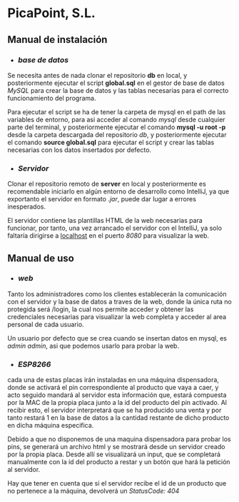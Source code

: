 # PicaPoint, S.L.

## __Manual de instalación__
* ### _base de datos_
Se necesita antes de nada clonar el repositorio __db__ en local, y posteriormente ejecutar el script __global.sql__ en el gestor de base de datos _MySQL_ para crear la base de datos y las tablas necesarias para el correcto funcionamiento del programa.

Para ejecutar el script se ha de tener la carpeta de mysql en el path de las variables de entorno, para asi acceder al comando _mysql_ desde cualquier parte del terminal, y posteriormente ejecutar el comando __mysql -u root -p__ desde la carpeta descargada del repositorio _db_, y posteriormente ejecutar el comando __source global.sql__ para ejecutar el script y crear las tablas necesarias con los datos insertados por defecto.

* ### _Servidor_
Clonar el repositorio remoto de __server__ en local y posteriormente es recomendable iniciarlo en algún entorno de desarrollo como IntelliJ, ya que exportanto el servidor en formato _.jar_, puede dar lugar a errores inesperados.

El servidor contiene las plantillas HTML de la web necesarias para funcionar, por tanto, una vez arrancado el servidor con el IntelliJ, ya solo faltaría dirigirse a [localhost](localhost:8080) en el puerto _8080_ para visualizar la web.

## __Manual de uso__
* ### _web_ 
Tanto los administradores como los clientes establecerán la comunicación con el servidor y la base de datos a traves de la web, donde la única ruta no protegida será /login, la cual nos permite acceder y obtener las credenciales necesarias para visualizar la web completa y acceder al area personal de cada usuario.

Un usuario por defecto que se crea cuando se insertan datos en mysql, es _admin_ _admin_, asi que podemos usarlo para probar la web.

* ### _ESP8266_
cada una de estas placas irán instaladas en una máquina dispensadora, donde se activará el pin correspondiente al producto que vaya a caer, y acto seguido mandará al servidor esta información que, estará compuesta por la MAC de la propia placa junto a la id del producto del pin activado. Al recibir esto, el servidor interpretará que se ha producido una venta y por tanto restará 1 en la base de datos a la cantidad restante de dicho producto en dicha máquina especifica.

Debido a que no disponemos de una maquina dispensadora para probar los pins, se generará un archivo html y se mostrará desde un servidor creado por la propia placa. Desde allí se visualizará un input, que se completará manualmente con la id del producto a restar y un botón que hará la petición al servidor.

Hay que tener en cuenta que si el servidor recibe el id de un producto que no pertenece a la máquina, devolverá un _StatusCode: 404_